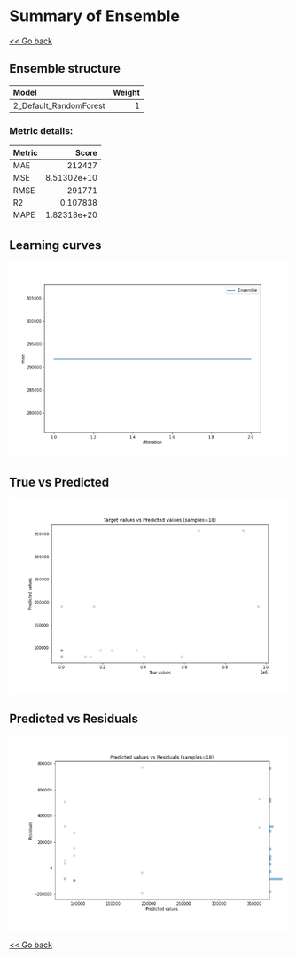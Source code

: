 # Summary of Ensemble

[<< Go back](../README.md)


## Ensemble structure
| Model                  |   Weight |
|:-----------------------|---------:|
| 2_Default_RandomForest |        1 |

### Metric details:
| Metric   |            Score |
|:---------|-----------------:|
| MAE      | 212427           |
| MSE      |      8.51302e+10 |
| RMSE     | 291771           |
| R2       |      0.107838    |
| MAPE     |      1.82318e+20 |



## Learning curves
![Learning curves](learning_curves.png)
## True vs Predicted

![True vs Predicted](true_vs_predicted.png)


## Predicted vs Residuals

![Predicted vs Residuals](predicted_vs_residuals.png)



[<< Go back](../README.md)

